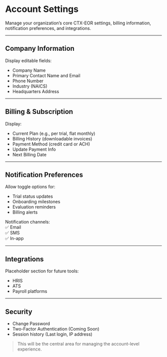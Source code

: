 # Account Settings

Manage your organization’s core CTX-EOR settings, billing information, notification preferences, and integrations.

---

## Company Information

Display editable fields:
- Company Name
- Primary Contact Name and Email
- Phone Number
- Industry (NAICS)
- Headquarters Address

---

## Billing & Subscription

Display:
- Current Plan (e.g., per trial, flat monthly)
- Billing History (downloadable invoices)
- Payment Method (credit card or ACH)
- Update Payment Info
- Next Billing Date

---

## Notification Preferences

Allow toggle options for:
- Trial status updates
- Onboarding milestones
- Evaluation reminders
- Billing alerts

Notification channels:  
✅ Email  
✅ SMS  
✅ In-app

---

## Integrations

Placeholder section for future tools:
- HRIS
- ATS
- Payroll platforms

---

## Security

- Change Password
- Two-Factor Authentication (Coming Soon)
- Session history (Last login, IP address)

> This will be the central area for managing the account-level experience.

